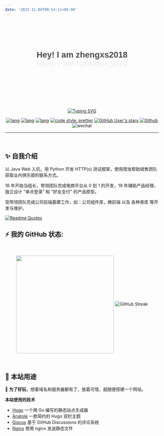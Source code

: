 ```yaml
---
date: '2023-11-04T09:54:11+08:00'
---
```


<svg xmlns="http://www.w3.org/2000/svg" viewBox="0 0 888 480" version="1.1" style="baseline-shift: 0px; clip-rule: nonzero; color: rgb(0, 0, 0); color-interpolation: srgb; color-interpolation-filters: linearrgb; color-rendering: auto; cursor: auto; direction: ltr; fill: rgb(0, 0, 0); fill-opacity: 1; fill-rule: nonzero; font: 400 16px / 18.4px Nunito, sans-serif; image-rendering: auto; letter-spacing: normal; marker: none; overflow: hidden; paint-order: normal; pointer-events: auto; shape-rendering: auto; stroke: none; stroke-dasharray: none; stroke-dashoffset: 0px; stroke-linecap: butt; stroke-linejoin: miter; stroke-miterlimit: 4; stroke-opacity: 1; stroke-width: 1px; text-anchor: start; text-decoration: none solid rgb(0, 0, 0); text-rendering: auto; visibility: visible; word-spacing: 0px; writing-mode: horizontal-tb;" xmlns:xlink="http://www.w3.org/1999/xlink"><g id="Page-1" stroke="none" stroke-width="1" fill="none" fill-rule="evenodd" font-size="48" font-family="Arial-BoldMT, Arial" font-weight="bold" style="baseline-shift: 0px; fill: none; fill-rule: evenodd; font-kerning: auto; font-optical-sizing: auto; font-feature-settings: normal; font-variation-settings: normal; font-weight: 700; font-size: 48px; line-height: 55.2px; font-family: Arial-BoldMT, Arial; paint-order: normal; text-decoration: none solid rgb(0, 0, 0);"><g id="gh-banner" style="baseline-shift: 0px; paint-order: normal; text-decoration: none solid rgb(0, 0, 0);"><text id="gh-title-reflection" fill="#4C4A4A" style="baseline-shift: 0px; display: block; fill: rgb(76, 74, 74); paint-order: normal; text-decoration: none solid rgb(0, 0, 0);"><tspan x="444" y="212" text-anchor="middle" style="baseline-shift: 0px; paint-order: normal; text-anchor: middle; text-decoration: none solid rgb(0, 0, 0);">Hey! I am zhengxs2018</tspan></text><text id="gh-title" transform="translate(444.500000, 248.500000) scale(1, -1) translate(-444.500000, -248.500000) " fill="#F4F0F0" style="baseline-shift: 0px; display: block; fill: rgb(244, 240, 240); paint-order: normal; text-decoration: none solid rgb(0, 0, 0);"><tspan x="444" y="265" text-anchor="middle" style="baseline-shift: 0px; paint-order: normal; text-anchor: middle; text-decoration: none solid rgb(0, 0, 0);">Hey! I am zhengxs2018</tspan></text></g></g></svg>

<div align="center">

<a href="https://git.io/typing-svg"><img src="https://readme-typing-svg.demolab.com?font=Fira+Code&pause=1000&color=FF8C00&center=true&vCenter=true&random=false&width=440&lines=Front-end+engineer;Like+Python+and+JavaScript" alt="Typing SVG" /></a>
</div>

<div align="center">

[![lang](https://img.shields.io/badge/lang-python-4f90c6?style=flat-square)](https://www.typescriptlang.org/)
[![lang](https://img.shields.io/badge/lang-typescript-informational?style=flat-square)](https://www.typescriptlang.org/)
[![lang](https://img.shields.io/badge/framework-vue-42b883?style=flat-square)](https://vuejs.org/)
[![code style: prettier](https://img.shields.io/badge/code_style-prettier-ff69b4.svg?style=flat-square)](https://github.com/prettier/prettier)
[![GitHub User's stars](https://img.shields.io/github/stars/zhengxs2018?style=flat-square)](https://github.com/zhengxs2018)
[![Github](https://img.shields.io/github/followers/zhengxs2018?label=Followers&style=flat-square)](https://github.com/zhengxs2018)
![wechat](https://img.shields.io/badge/%E6%91%B8%E9%B1%BC-%E4%B8%93%E5%AE%B6-3b82f6?style=flat-square&logo=wechat)

</div>

---

<br>

## ✨ 自我介绍

以 Java Web 入坑，用 Python 开发 HTTP(s) 测试框架，使用爬虫帮助销售团队获取业内俱乐部的联系方式。

18 年开始当组长，带领团队完成电商平台从 0 到 1 的开发，19 年辅助产品经理，独立设计 "单点登录” 和 "好友支付" 的产品原型。

现带领团队完成公司前端基建工作，如：公司组件库，微前端 以及 各种类库 等开发与维护。

[![Readme Quotes](https://quotes-github-readme.vercel.app/api?type=horizontal&theme=dark&quote=是鲁迅不想上班，关我周树人什么事&author=周树人)](https://github.com/piyushsuthar/github-readme-quotes)

## ⚡️ 我的 GitHub 状态:

<br>

<p align="center">
  <img align="center"  height="320px" src="https://github-readme-activity-graph.vercel.app/graph?username=zhengxs2018&bg_color=ffffff&color=000000&line=dbb485&point=ff8c00&area=true&hide_border=tru" />
  
  <img src="https://streak-stats.demolab.com?user=zhengxs2018&locale=zh_Hans&langs_count=15&layout=compact&hide_border=true" alt="GitHub Streak" />
</p>

<br>

## 🤗 本站用途

🌈 **为了好玩**，想着域名和服务器都有了，放着可惜，就随便搭建一个网站。

**本站使用的技术**

- [Hugo](https://giscus.app/) 一个用 Go 编写的静态站点生成器
- [Anatole](https://github.com/lxndrblz/anatole/) 一款简约的 Hugo 双栏主题
- [Giscus](https://giscus.app/) 基于 GitHub Discussions 的评论系统
- [Nginx](https://nginx.org) 使用 nginx 发送静态文件
